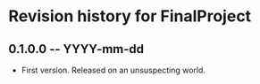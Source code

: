 # Revision history for FinalProject

## 0.1.0.0 -- YYYY-mm-dd

* First version. Released on an unsuspecting world.
